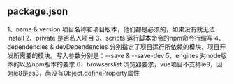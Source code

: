 
## package.json
  1、name & version
    项目名称和项目版本，他们都是必须的，如果没有就无法install
  2、private
    是否私人项目
  3、scripts
    运行脚本命令的npm命令行缩写
  4、dependencies & devDependencies
    分别指定了项目运行所依赖的模块、项目开发所需要的模块。写入参数分别是：--save & --save-dev 
  5、engines
    对node版本的以及npm版本的要求
  6、browserslist
    浏览器要求，vue项目不支持ie8，因为ie8是es3，尚没有Object.defineProperty属性